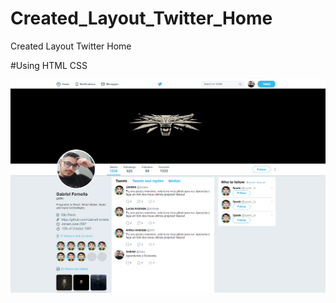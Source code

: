 # Created_Layout_Twitter_Home
 Created Layout Twitter Home

#Using 
    HTML
    CSS

![ScreenShot](img_Home.PNG)
